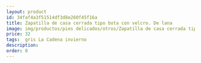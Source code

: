 ```yaml
---
layout: product
id: 34faf4a3f51514df3d8e260f45f16a
title: Zapatilla de casa cerrada tipo bota con velcro. De lana 
image: img/productos/pies delicados/otros/Zapatilla de casa cerrada tipo bota con velcro. De lana =32= gris La Cadena invierno.webp
price: 32
tags:  gris La Cadena invierno
description: 
order: 0
---
```

